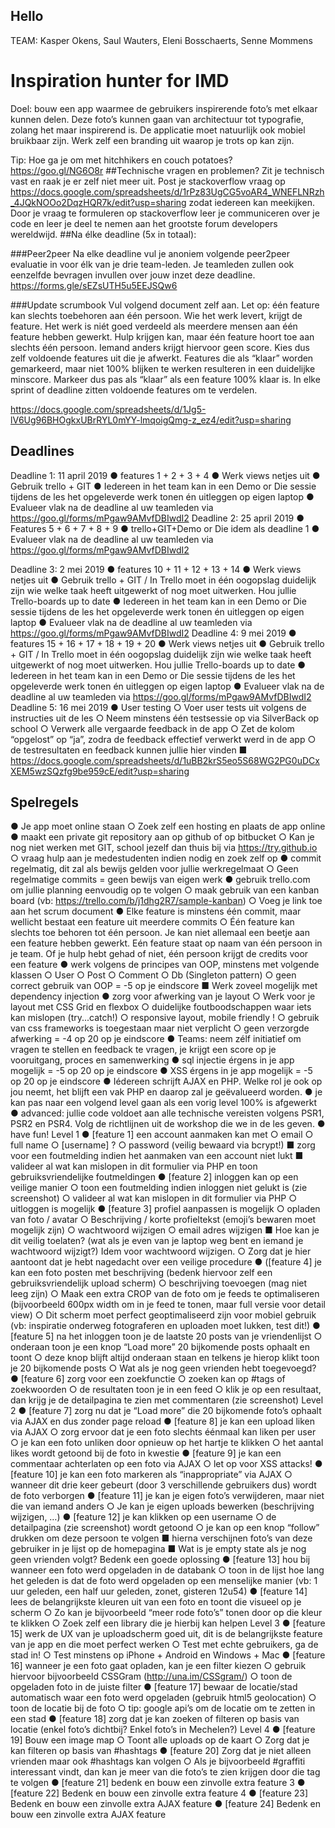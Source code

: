 ## Hello 

TEAM: Kasper Okens, Saul Wauters, Eleni Bosschaerts, Senne Mommens

# Inspiration hunter for IMD
Doel: bouw een app waarmee de gebruikers inspirerende foto’s met elkaar kunnen delen. Deze foto’s kunnen gaan van architectuur tot typografie, zolang het maar inspirerend is. De applicatie moet natuurlijk ook mobiel bruikbaar zijn. Werk zelf een branding uit waarop je trots op kan zijn.

Tip: Hoe ga je om met hitchhikers en couch potatoes? https://goo.gl/NG6O8r
##Technische vragen en problemen? 
Zit je technisch vast en raak je er zelf niet meer uit. Post je stackoverflow vraag op https://docs.google.com/spreadsheets/d/1rPz83UgCG5voAR4_WNEFLNRzh_4JQkNOOo2DqzHQR7k/edit?usp=sharing zodat iedereen kan meekijken. Door je vraag te formuleren op stackoverflow leer je communiceren over je code en leer je deel te nemen aan het grootste forum developers wereldwijd.
##Na élke deadline (5x in totaal):

###Peer2peer
Na elke deadline vul je anoniem volgende peer2peer evaluatie in voor élk van je drie team-leden. Je teamleden zullen ook eenzelfde bevragen invullen over jouw inzet deze deadline.
https://forms.gle/sEZsUTH5u5EEJSQw6

###Update scrumbook
Vul volgend document zelf aan. Let op: één feature kan slechts toebehoren aan één persoon. Wie het werk levert, krijgt de feature. Het werk is niét goed verdeeld als meerdere mensen aan één feature hebben gewerkt. Hulp krijgen kan, maar één feature hoort toe aan slechts één persoon. Iemand anders krijgt hiervoor geen score. Kies dus zelf voldoende features uit die je afwerkt. Features die als “klaar” worden gemarkeerd, maar niet 100% blijken te werken resulteren in een duidelijke minscore. Markeer dus pas als “klaar” als een feature 100% klaar is. In elke sprint of deadline zitten voldoende features om te verdelen.

https://docs.google.com/spreadsheets/d/1Jg5-lV6Ug96BHOgkxUBrRYL0mYY-lmqoigQmg-z_ez4/edit?usp=sharing


## Deadlines
Deadline 1: 11 april 2019
●	features 1 + 2 + 3 + 4
●	Werk views netjes uit
●	Gebruik trello + GIT
●	Iedereen in het team kan in een Demo or Die sessie tijdens de les het opgeleverde werk tonen én uitleggen op eigen laptop
●	Evalueer vlak na de deadline al uw teamleden via https://goo.gl/forms/mPgaw9AMvfDBIwdI2
Deadline 2: 25 april 2019
●	Features 5 + 6 + 7 + 8 + 9
●	trello+GIT+Demo or Die idem als deadline 1
●	Evalueer vlak na de deadline al uw teamleden via https://goo.gl/forms/mPgaw9AMvfDBIwdI2

Deadline 3: 2 mei 2019
●	features 10 + 11 + 12 + 13 + 14
●	Werk views netjes uit
●	Gebruik trello + GIT / In Trello moet in één oogopslag duidelijk zijn wie welke taak heeft uitgewerkt of nog moet uitwerken. Hou jullie Trello-boards up to date
●	Iedereen in het team kan in een Demo or Die sessie tijdens de les het opgeleverde werk tonen én uitleggen op eigen laptop
●	Evalueer vlak na de deadline al uw teamleden via https://goo.gl/forms/mPgaw9AMvfDBIwdI2
Deadline 4: 9 mei 2019
●	features 15 + 16 + 17 + 18 + 19 + 20
●	Werk views netjes uit
●	Gebruik trello + GIT / In Trello moet in één oogopslag duidelijk zijn wie welke taak heeft uitgewerkt of nog moet uitwerken. Hou jullie Trello-boards up to date
●	Iedereen in het team kan in een Demo or Die sessie tijdens de les het opgeleverde werk tonen én uitleggen op eigen laptop
●	Evalueer vlak na de deadline al uw teamleden via https://goo.gl/forms/mPgaw9AMvfDBIwdI2
Deadline 5: 16 mei 2019
●	User testing
○	Voer user tests uit volgens de instructies uit de les
○	Neem minstens één testsessie op via SilverBack op school
○	Verwerk alle vergaarde feedback in de app
○	Zet de kolom “opgelost” op “ja”, zodra de feedback effectief verwerkt werd in de app
○	de testresultaten en feedback kunnen jullie hier vinden
■	https://docs.google.com/spreadsheets/d/1uBB2krS5eo5S68WG2PG0uDCxXEM5wzSQzfg9be959cE/edit?usp=sharing


## Spelregels
●	Je app moet online staan
○	Zoek zelf een hosting en plaats de app online
●	maakt een private git repository aan op github of op bitbucket
○	Kan je nog niet werken met GIT, school jezelf dan thuis bij via https://try.github.io
○	vraag hulp aan je medestudenten indien nodig en zoek zelf op
●	commit regelmatig, dit zal als bewijs gelden voor jullie werkregelmaat
○	Geen regelmatige commits = geen bewijs van eigen werk
●	gebruik trello.com om jullie planning eenvoudig op te volgen
○	maak gebruik van een kanban board (vb: https://trello.com/b/j1dhg2R7/sample-kanban)
○	Voeg je link toe aan het scrum document
●	Elke feature is minstens één commit, maar wellicht bestaat een feature uit meerdere commits
○	Één feature kan slechts toe behoren tot één persoon. Je kan niet allemaal een beetje aan een feature hebben gewerkt. Eén feature staat op naam van één persoon in je team. Of je hulp hebt gehad of niet, één persoon krijgt de credits voor een feature
●	werk volgens de principes van OOP, minstens met volgende klassen
○	User
○	Post
○	Comment
○	Db (Singleton pattern)
○	geen correct gebruik van OOP = -5 op je eindscore
■	Werk zoveel mogelijk met dependency injection
●	zorg voor afwerking van je layout 
○	Werk voor je layout met CSS Grid en flexbox
○	duidelijke foutboodschappen waar iets kan mislopen (try...catch!)
○	responsive layout, mobile friendly !
○	gebruik van css frameworks is toegestaan maar niet verplicht
○	geen verzorgde afwerking = -4 op 20 op je eindscore
●	Teams: neem zélf initiatief om vragen te stellen en feedback te vragen, je krijgt een score op je vooruitgang, proces en samenwerking
●	sql injectie érgens in je app mogelijk = -5 op 20 op je eindscore
●	XSS érgens in je app mogelijk = -5 op 20 op je eindscore
●	Iédereen schrijft AJAX en PHP. Welke rol je ook op jou neemt, het blijft een vak PHP en daarop zal je geëvalueerd worden.
●	je kan pas naar een volgend level gaan als een vorig level 100% is afgewerkt
●	advanced: jullie code voldoet aan alle technische vereisten volgens PSR1, PSR2 en PSR4. Volg de richtlijnen uit de workshop die we in de les geven.
●	have fun!
Level 1
●	[feature 1] een account aanmaken kan met
○	email
○	full name
○	[username] ?
○	password (veilig bewaard via bcrypt!)
■	zorg voor een foutmelding indien het aanmaken van een account niet lukt 
■	valideer al wat kan mislopen in dit formulier via PHP en toon gebruiksvriendelijke foutmeldingen
●	[feature 2] inloggen kan op een veilige manier
○	toon een foutmelding indien inloggen niet gelukt is (zie screenshot)
○	valideer al wat kan mislopen in dit formulier via PHP
○	uitloggen is mogelijk
●	[feature 3] profiel aanpassen is mogelijk
○	opladen van foto / avatar
○	Beschrijving / korte profieltekst (emoji’s bewaren moet mogelijk zijn)
○	wachtwoord wijzigen
○	email adres wijzigen
■	Hoe kan je dit veilig toelaten? (wat als je even van je laptop weg bent en iemand je wachtwoord wijzigt?) Idem voor wachtwoord wijzigen.
○	Zorg dat je hier aantoont dat je hebt nagedacht over een veilige procedure 
●	([feature 4] je kan een foto posten met beschrijving (bedenk hiervoor zelf een gebruiksvriendelijk upload scherm)
○	beschrijving toevoegen (mag niet leeg zijn)
○	Maak een extra CROP van de foto om je feeds te optimaliseren (bijvoorbeeld 600px width om in je feed te tonen, maar full versie voor detail view)
○	Dit scherm moet perfect geoptimaliseerd zijn voor mobiel gebruik (vb: inspiratie onderweg fotograferen en uploaden moet lukken, test dit!)
●	[feature 5] na het inloggen toon je de laatste 20 posts van je vriendenlijst
○	onderaan toon je een knop “Load more” 20 bijkomende posts ophaalt en toont
○	deze knop blijft altijd onderaan staan en telkens je hierop klikt toon je 20 bijkomende posts
○	Wat als je nog geen vrienden hebt toegevoegd?
●	[feature 6] zorg voor een zoekfunctie
○	zoeken kan op #tags of zoekwoorden
○	de resultaten toon je in een feed
○	klik je op een resultaat, dan krijg je de detailpagina te zien met commentaren (zie screenshot)
Level 2
●	[feature 7] zorg nu dat je “Load more” die 20 bijkomende foto’s ophaalt via AJAX en dus zonder page reload
●	[feature 8] je kan een upload liken via AJAX
○	zorg ervoor dat je een foto slechts éénmaal kan liken per user
○	je kan een foto unliken door opnieuw op het hartje te klikken
○	het aantal likes wordt getoond bij de foto in kwestie
●	[feature 9] je kan een commentaar achterlaten op een foto via AJAX
○	let op voor XSS attacks!
●	[feature 10] je kan een foto markeren als “inappropriate” via AJAX
○	wanneer dit drie keer gebeurt (door 3 verschillende gebruikers dus) wordt de foto verborgen
●	[feature 11] je kan je eigen foto’s verwijderen, maar niet die van iemand anders
○	Je kan je eigen uploads bewerken (beschrijving wijzigen, …)
●	[feature 12] je kan klikken op een username
○	de detailpagina (zie screenshot) wordt getoond 
○	je kan op een knop “follow” drukken om deze persoon te volgen 
■	hierna verschijnen foto’s van deze gebruiker in je lijst op de homepagina
■	Wat is je empty state als je nog geen vrienden volgt? Bedenk een goede oplossing
●	[feature 13] hou bij wanneer een foto werd opgeladen in de databank
○	toon in de lijst hoe lang het geleden is dat de foto werd opgeladen op een menselijke manier (vb: 1 uur geleden, een half uur geleden, zonet, gisteren 12u54)
●	[feature 14] lees de belangrijkste kleuren uit van een foto en toont die visueel op je scherm
○	Zo kan je bijvoorbeeld “meer rode foto’s” tonen door op die kleur te klikken
○	Zoek zelf een library die je hierbij kan helpen
Level 3
●	[feature 15] werk de UX van je uploadscherm goed uit, dit is de belangrijkste feature van je app en die moet perfect werken
○	Test met echte gebruikers, ga de stad in!
○	Test minstens op iPhone + Android en Windows + Mac
●	[feature 16] wanneer je een foto gaat opladen, kan je een filter kiezen
○	gebruik hiervoor bijvoorbeeld CSSGram (http://una.im/CSSgram/)
○	toon de opgeladen foto in de juiste filter
●	[feature 17] bewaar de locatie/stad automatisch waar een foto werd opgeladen (gebruik html5 geolocation)
○	toon de locatie bij de foto
○	tip: google api’s om de locatie om te zetten in een stad
●	[feature 18] zorg dat je kan zoeken of filteren op basis van locatie (enkel foto’s dichtbij? Enkel foto’s in Mechelen?)
Level 4
●	[feature 19] Bouw een image map
○	Toont alle uploads op de kaart
○	Zorg dat je kan filteren op basis van #hashtags
●	[feature 20] Zorg dat je niet alleen vrienden maar ook #hashtags kan volgen
○	Als je bijvoorbeeld #graffiti interessant vindt, dan kan je meer van die foto’s te zien krijgen door die tag te volgen
●	[feature 21] bedenk en bouw een zinvolle extra feature 3
●	[feature 22] Bedenk en bouw een zinvolle extra feature 4
●	[feature 23] Bedenk en bouw een zinvolle extra AJAX feature
●	[feature 24] Bedenk en bouw een zinvolle extra AJAX feature

